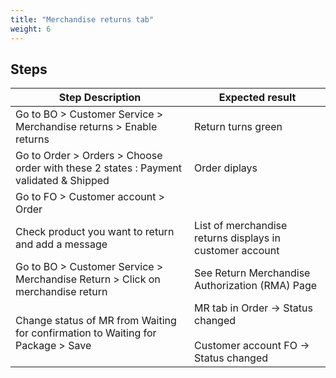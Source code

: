 ```yaml
---
title: "Merchandise returns tab"
weight: 6
---
```

## Steps
| Step Description | Expected result |
| ----- | ----- |
| Go to BO > Customer Service > Merchandise returns > Enable returns | Return turns green |
| Go to Order > Orders > Choose order with these 2 states : Payment validated & Shipped | Order diplays |
| Go to FO > Customer account > Order |  |
| Check product you want to return and add a message | List of merchandise returns displays in customer account |
| Go to BO > Customer Service > Merchandise Return > Click on merchandise return | See Return Merchandise Authorization (RMA) Page |
| Change status of MR from Waiting for confirmation to Waiting for Package > Save | MR tab in Order -> Status changed<br><br>Customer account FO -> Status changed |
